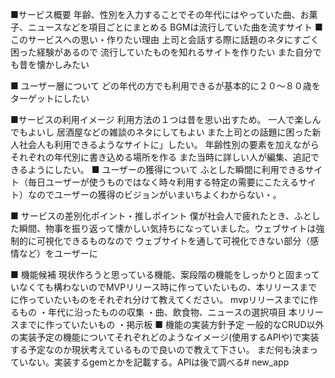 ■サービス概要
年齢、性別を入力することでその年代にはやっていた曲、お菓子、ニュースなどを項目ごとにまとめる
BGMは流行していた曲を流すサイト
■ このサービスへの思い・作りたい理由
上司と会話する際に話題のネタにすごく困った経験があるので
流行していたものを知れるサイトを作りたい
また自分でも昔を懐かしみたい

■ ユーザー層について
どの年代の方でも利用できるが基本的に２０～８０歳をターゲットにしたい

■サービスの利用イメージ
利用方法の１つは昔を思い出すため。
一人で楽しんでもよいし
居酒屋などの雑談のネタにしてもよい
また上司との話題に困った新人社会人も利用できるようなサイトに」したい。
年齢性別の要素を加えながらそれぞれの年代別に書き込める場所を作る
また当時に詳しい人が編集、追記できるようにしたい。
■ ユーザーの獲得について
ふとした瞬間に利用できるサイト（毎日ユーザーが使うものではなく時々利用する特定の需要にこたえるサイト）なのでユーザーの獲得のビジョンがいまいちよくわからない・。

■ サービスの差別化ポイント・推しポイント
僕が社会人で疲れたとき、ふとした瞬間、物事を振り返って懐かしい気持ちになっていました。ウェブサイトは強制的に可視化できるものなので
ウェブサイトを通して可視化できない部分（感情など）をユーザーに

■ 機能候補
現状作ろうと思っている機能、案段階の機能をしっかりと固まっていなくても構わないのでMVPリリース時に作っていたいもの、本リリースまでに作っていたいものをそれぞれ分けて教えてください。
mvpリリースまでに作るもの
・年代に沿ったものの収集
・曲、飲食物、ニュースの選択項目
本リリースまでに作っていたいもの
・掲示板
■ 機能の実装方針予定
一般的なCRUD以外の実装予定の機能についてそれぞれどのようなイメージ(使用するAPIや)で実装する予定なのか現状考えているもので良いので教えて下さい。
まだ何も決まっていない。実装するgemとかを記載する。APIは後で調べる# new_app
